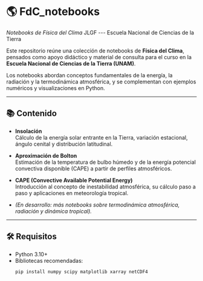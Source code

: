 # 🌎 FdC_notebooks  
_Notebooks de Física del Clima_
JLGF --- Escuela Nacional de Ciencias de la Tierra

Este repositorio reúne una colección de notebooks de **Física del Clima**, pensados como apoyo didáctico y material de consulta para el curso en la **Escuela Nacional de Ciencias de la Tierra (UNAM)**.  

Los notebooks abordan conceptos fundamentales de la energía, la radiación y la termodinámica atmosférica, y se complementan con ejemplos numéricos y visualizaciones en Python.  

---

## 📚 Contenido

- **Insolación**  
  Cálculo de la energía solar entrante en la Tierra, variación estacional, ángulo cenital y distribución latitudinal.  

- **Aproximación de Bolton**  
  Estimación de la temperatura de bulbo húmedo y de la energía potencial convectiva disponible (CAPE) a partir de perfiles atmosféricos.  

- **CAPE (Convective Available Potential Energy)**  
  Introducción al concepto de inestabilidad atmosférica, su cálculo paso a paso y aplicaciones en meteorología tropical.  

- *(En desarrollo: más notebooks sobre termodinámica atmosférica, radiación y dinámica tropical).*  

---

## 🛠️ Requisitos

- Python 3.10+  
- Bibliotecas recomendadas:  
  ```bash
  pip install numpy scipy matplotlib xarray netCDF4
